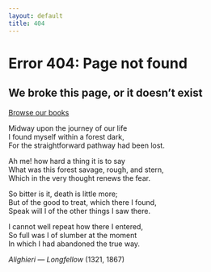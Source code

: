 ```yaml
---
layout: default
title: 404
---
```


#  Error 404: Page not found

## We broke this page, or it doesn’t exist

[Browse our books](/)

Midway upon the journey of our life<br>
I found myself within a forest dark,<br>
For the straightforward pathway had been lost.

Ah me! how hard a thing it is to say<br>
⁠What was this forest savage, rough, and stern,<br>
Which in the very thought renews the fear.

So bitter is it, death is little more;<br>
But of the good to treat, which there I found,<br>
Speak will I of the other things I saw there.

I cannot well repeat how there I entered,<br>
So full was I of slumber at the moment<br>
⁠In which I had abandoned the true way.

*Alighieri — Longfellow* (1321, 1867)

